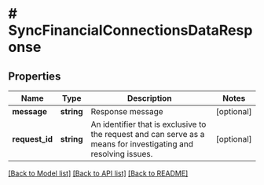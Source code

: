 # # SyncFinancialConnectionsDataResponse

## Properties

Name | Type | Description | Notes
------------ | ------------- | ------------- | -------------
**message** | **string** | Response message | [optional]
**request_id** | **string** | An identifier that is exclusive to the request and can serve as a means for investigating and resolving issues. | [optional]

[[Back to Model list]](../../README.md#models) [[Back to API list]](../../README.md#endpoints) [[Back to README]](../../README.md)
